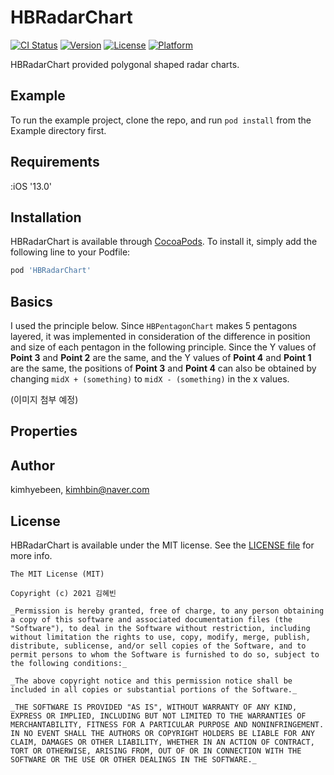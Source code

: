 # HBRadarChart

[![CI Status](https://img.shields.io/travis/kimhyebeen/HBRadarChart.svg?style=flat)](https://travis-ci.org/kimhyebeen/HBRadarChart)
[![Version](https://img.shields.io/cocoapods/v/HBRadarChart.svg?style=flat)](https://cocoapods.org/pods/HBRadarChart)
[![License](https://img.shields.io/cocoapods/l/HBRadarChart.svg?style=flat)](https://cocoapods.org/pods/HBRadarChart)
[![Platform](https://img.shields.io/cocoapods/p/HBRadarChart.svg?style=flat)](https://cocoapods.org/pods/HBRadarChart)

HBRadarChart provided polygonal shaped radar charts.

## Example

To run the example project, clone the repo, and run `pod install` from the Example directory first.

## Requirements

:iOS '13.0'

## Installation

HBRadarChart is available through [CocoaPods](https://cocoapods.org). To install
it, simply add the following line to your Podfile:

```ruby
pod 'HBRadarChart'
```

## Basics

I used the principle below. Since `HBPentagonChart` makes 5 pentagons layered, it was implemented in consideration of the difference in position and size of each pentagon in the following principle. Since the Y values of **Point 3** and **Point 2** are the same, and the Y values of **Point 4** and **Point 1** are the same, the positions of **Point 3** and **Point 4** can also be obtained by changing `midX + (something)` to `midX - (something)` in the x values.

 

(이미지 첨부 예정)

## Properties

 

## Author

kimhyebeen, kimhbin@naver.com

## License

HBRadarChart is available under the MIT license. See the [LICENSE file](./LICENSE) for more info.

```
The MIT License (MIT)

Copyright (c) 2021 김혜빈

_Permission is hereby granted, free of charge, to any person obtaining a copy of this software and associated documentation files (the "Software"), to deal in the Software without restriction, including without limitation the rights to use, copy, modify, merge, publish, distribute, sublicense, and/or sell copies of the Software, and to permit persons to whom the Software is furnished to do so, subject to the following conditions:_

_The above copyright notice and this permission notice shall be included in all copies or substantial portions of the Software._

_THE SOFTWARE IS PROVIDED "AS IS", WITHOUT WARRANTY OF ANY KIND, EXPRESS OR IMPLIED, INCLUDING BUT NOT LIMITED TO THE WARRANTIES OF MERCHANTABILITY, FITNESS FOR A PARTICULAR PURPOSE AND NONINFRINGEMENT. IN NO EVENT SHALL THE AUTHORS OR COPYRIGHT HOLDERS BE LIABLE FOR ANY CLAIM, DAMAGES OR OTHER LIABILITY, WHETHER IN AN ACTION OF CONTRACT, TORT OR OTHERWISE, ARISING FROM, OUT OF OR IN CONNECTION WITH THE SOFTWARE OR THE USE OR OTHER DEALINGS IN THE SOFTWARE._
```
